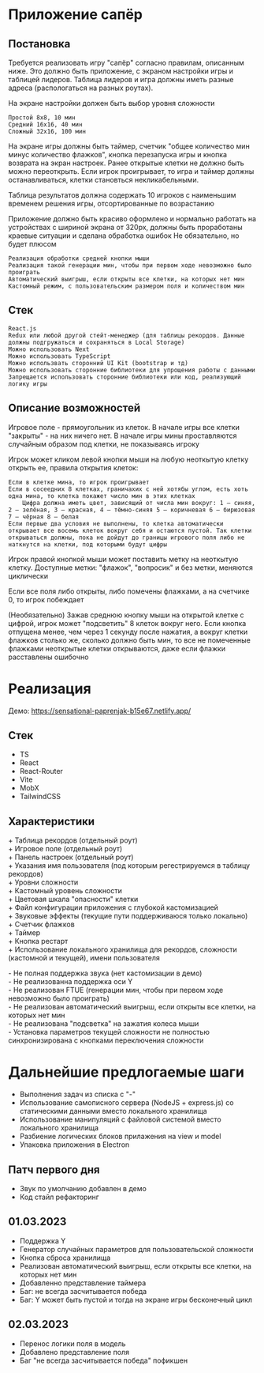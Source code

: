 # Приложение сапёр

## Постановка

Требуется реализовать игру "сапёр" согласно правилам, описанным ниже. Это должно быть приложение, с экраном настройки игры и таблицей лидеров. Таблица лидеров и игра должны иметь разные адреса (распологаться на разных роутах).

На экране настройки должен быть выбор уровня сложности

    Простой 8x8, 10 мин
    Средний 16x16, 40 мин
    Сложный 32x16, 100 мин

На экране игры должны быть таймер, счетчик "общее количество мин минус количество флажков", кнопка перезапуска игры и кнопка возврата на экран настроек. Ранее открытые клетки не должно быть можно переоткрыть. Если игрок проигрывает, то игра и таймер должны останавливаться, клетки становться некликабельными.

Таблица результатов должна содержать 10 игроков с наименьшим временем решения игры, отсортированные по возрастанию

Приложение должно быть красиво оформлено и нормально работать на устройствах с шириной экрана от 320px, должны быть проработаны краевые ситуации и сделана обработка ошибок
Не обязательно, но будет плюсом

    Реализация обработки средней кнопки мыши
    Реализация такой генерации мин, чтобы при первом ходе невозможно было проиграть
    Автоматический выигрыш, если открыты все клетки, на которых нет мин
    Кастомный режим, с пользовательским размером поля и количеством мин

## Стек

    React.js
    Redux или любой другой стейт-менеджер (для таблицы рекордов. Данные должны подгружаться и сохраняться в Local Storage)
    Можно использовать Next
    Можно использовать TypeScript
    Можно использвать сторонний UI Kit (bootstrap и тд)
    Можно использовать сторонние библиотеки для упрощения работы с данными
    Запрещается использовать сторонние библиотеки или код, реализующий логику игры

## Описание возможностей

Игровое поле - прямоугольник из клеток. В начале игры все клетки "закрыты" - на них ничего нет. В начале игры мины проставляются случайным образом под клетки, не показываясь игроку

Игрок может кликом левой кнопки мыши на любую неоткытую клетку открыть ее, правила открытия клеток:

    Если в клетке мина, то игрок проигрывает
    Если в сосеедних 8 клетках, граничахих с ней хотябы углом, есть хоть одна мина, то клетка покажет число мин в этих клетках
        Цифра должна иметь цвет, зависящий от числа мин вокруг: 1 — синяя, 2 — зелёная, 3 — красная, 4 — тёмно-синяя 5 — коричневая 6 — бирюзовая 7 — чёрная 8 — белая
    Если первые два условия не выполнены, то клетка автоматически открывает все восемь клеток вокруг себя и остаются пустой. Так клетки открываться должны, пока не дойдут до границы игрового поля либо не наткнутся на клетки, под которыми будут цифры

Игрок правой кнопкой мыши может поставить метку на неоткытую клетку. Доступные метки: "флажок", "вопросик" и без метки, меняются циклически

Если все поля либо открыты, либо помечены флажками, а на счетчике 0, то игрок побеждает

(Необязательно) Зажав среднюю кнопку мыши на открытой клетке с цифрой, игрок может "подсветить" 8 клеток вокруг него. Если кнопка отпущена менее, чем через 1 секунду после нажатия, а вокруг клетки флажков столько же, сколько должно быть мин, то все не помеченные флажками неоткрытые клетки открываются, даже если флажки расставлены ошибочно

# Реализация

Демо: https://sensational-paprenjak-b15e67.netlify.app/

## Стек

- TS
- React
- React-Router
- Vite
- MobX
- TailwindCSS

## Характеристики

\+ Таблица рекордов (отдельный роут)  
\+ Игровое поле (отдельный роут)  
\+ Панель настроек (отдельный роут)  
\+ Указания имя пользователя (под которым регестрируемся в таблицу рекордов)  
\+ Уровни сложности  
\+ Кастомный уровень сложности  
\+ Цветовая шкала "опасности" клетки  
\+ Файл конфигурации приложения с глубокой кастомизацией  
\+ Звуковые эффекты (текущие пути поддерживаюся только локально)  
\+ Счетчик флажков  
\+ Таймер  
\+ Кнопка рестарт  
\+ Использование локального хранилища для рекордов, сложности (кастомной и текущей), имени пользователя

\- Не полная поддержка звука (нет кастомизации в демо)  
\- Не реализованна поддержка оси Y  
\- Не реализован FTUE (генерации мин, чтобы при первом ходе невозможно было проиграть)  
\- Не реализован автоматический выигрыш, если открыты все клетки, на которых нет мин  
\- Не реализована "подсветка" на зажатия колеса мыши  
\- Установка параметров текущей сложности не полностью синхронизирована с кнопками переключения сложности

# Дальнейшие предлогаемые шаги

- Выполнения задач из списка с "-"
- Использование самописного сервера (NodeJS + express.js) со статическими данными вместо локального хранилища
- Использование манипуляций с файловой системой вместо локального хранилища
- Разбиение логических блоков прилажения на view и model
- Упаковка приложения в Electron

## Патч первого дня

- Звук по умолчанию добавлен в демо
- Код стайл рефакторинг

## 01.03.2023

- Поддержка Y
- Генератор случайных параметров для пользовательской сложности
- Кнопка сброса хранилища
- Реализован автоматический выигрыш, если открыты все клетки, на которых нет мин
- Добавленно представление таймера
- Баг: не всегда засчитывается победа
- Баг: Y может быть пустой и тогда на экране игры бесконечный цикл

## 02.03.2023

- Перенос логики поля в модель
- Добавлено представление поля
- Баг "не всегда засчитывается победа" пофикшен
